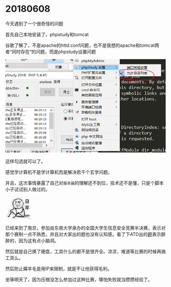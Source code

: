 # 20180608

今天遇到了一个很奇怪的问题

首先自己本地安装了，phpstudy和tomcat

谷歌了解了，不是apache的httd.conf问题，也不是我想的apache和tomcat两者“同时存在”的问题，而是phpstudy设置问题

![](../image/54.png)

这样勾选就可以了。

感觉学计算机不是学计算机而是解决若干个玄学问题。

并且，这次事情暴露了自己对`服务器`的理解还不到位，技术还不是懂，只是个脚本小子试试别人做过的。

![](../image/8.jpg)

已经来到了南京，参加由东南大学承办的全国大学生信息安全竞赛半决赛，表示对那个赛制一点不熟悉，并且对大家出的题也没有认知感。看了下ATD出的[题](https://github.com/DXkite/CISCN2018-ATD-SSHOP)表示醉醉的，因为这有点小脑洞。

然后就是自己换了硬盘，工具什么的都不是很齐全。凉凉，难道等比赛的时候再搞工具么。

然后防止薅羊毛是用IP来限制，就是不让他获得毛利。

坐等明天了，因为压根没怎么参加过这种比赛，哪怕失败就当攒攒经验了。